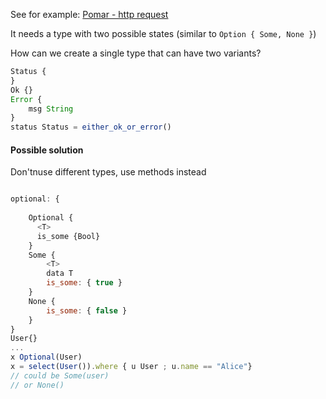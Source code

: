 
See for example: [Pomar - http request](Pomar%20-%20http%20request.md)

It needs a type with two possible states (similar to `Option { Some, None }`) 


How can we create a single type that can have two variants?


```js
Status {
}
Ok {}
Error {
	msg String
}
status Status = either_ok_or_error()
```

#### Possible solution
Don'tnuse different types, use methods instead
```js

optional: {
    
    Optional {
      <T>
      is_some {Bool}
    }
    Some {
        <T>
        data T
        is_some: { true }
    }
    None {
        is_some: { false }
    }
}
User{}
...
x Optional(User)
x = select(User()).where { u User ; u.name == "Alice"}
// could be Some(user)
// or None()
```

